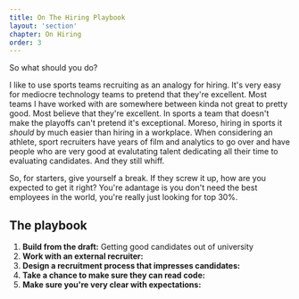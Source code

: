 ```yaml
---
title: On The Hiring Playbook
layout: 'section'
chapter: On Hiring
order: 3
---
```

So what should you do? 

I like to use sports teams recruiting as an analogy for hiring. It's very easy for mediocre technology teams to pretend that they're excellent. Most teams I have worked with are somewhere between kinda not great to pretty good. Most believe that they're excellent. In sports a team that doesn't make the playoffs can't pretend it's exceptional. Moreso, hiring in sports it *should* by much easier than hiring
in a workplace. When considering an athlete, sport recruiters have years of film and analytics to go over and have people who are very good at evalutating talent dedicating all their time to evaluating candidates. And they still whiff.

So, for starters, give yourself a break. If they screw it up, how are you expected to get it right? You're adantage is you don't need the best employees in the world, you're really just looking for top 30%.

## The playbook
1. __Build from the draft:__ Getting good candidates out of university 
2. __Work with an external recruiter:__
3. __Design a recruitment process that impresses candidates:__
4. __Take a chance to make sure they can read code:__
5. __Make sure you're very clear with expectations:__